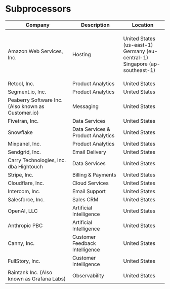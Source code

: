 # Subprocessors



| Company                                            | Description                       | Location                                                                                  |
| -------------------------------------------------- | --------------------------------- | ----------------------------------------------------------------------------------------- |
| Amazon Web Services, Inc.                          | Hosting                           | <p>United States (us-east-1) <br>Germany (eu-central-1)<br>Singapore (ap-southeast-1)</p> |
| Retool, Inc.                                       | Product Analytics                 | United States                                                                             |
| Segment.io, Inc.                                   | Product Analytics                 | United States                                                                             |
| Peaberry Software Inc. (Also known as Customer.io) | Messaging                         | United States                                                                             |
| Fivetran, Inc.                                     | Data Services                     | United States                                                                             |
| Snowflake                                          | Data Services & Product Analytics | United States                                                                             |
| Mixpanel, Inc.                                     | Product Analytics                 | United States                                                                             |
| Sendgrid, Inc.                                     | Email Delivery                    | United States                                                                             |
| Carry Technologies, Inc. dba Hightouch             | Data Services                     | United States                                                                             |
| Stripe, Inc.                                       | Billing & Payments                | United States                                                                             |
| Cloudflare, Inc.                                   | Cloud Services                    | United States                                                                             |
| Intercom, Inc.                                     | Email Support                     | United States                                                                             |
| Salesforce, Inc.                                   | Sales CRM                         | United States                                                                             |
| OpenAI, LLC                                        | Artificial Intelligence           | United States                                                                             |
| Anthropic PBC                                      | Artificial Intelligence           | United States                                                                             |
| Canny, Inc.                                        | Customer Feedback Intelligence    | United States                                                                             |
| FullStory, Inc.                                    | Customer Intelligence             | United States                                                                             |
| Raintank Inc. (Also known as Grafana Labs)         | Observability                     | United States                                                                             |
